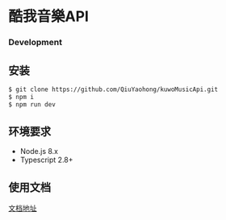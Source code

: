 # 酷我音樂API
### Development

## 安装
```bash
$ git clone https://github.com/QiuYaohong/kuwoMusicApi.git
$ npm i
$ npm run dev
```

## 环境要求

- Node.js 8.x
- Typescript 2.8+


## 使用文档

[文档地址](https://github.com/QiuYaohong/kuwoMusicApi.git) 

